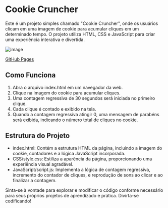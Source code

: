 <h1>Cookie Cruncher</h1>
<p>Este é um projeto simples chamado "Cookie Cruncher", onde os usuários clicam em uma imagem de cookie para acumular cliques em um determinado tempo. O projeto utiliza HTML, CSS e JavaScript para criar uma experiência interativa e divertida.</p>

![image](https://github.com/Jeanpk12/GAME-COOKIE-CRUNCHER/assets/122842874/feb0d590-ae36-4f2d-b785-6b689d43eca5)

<a href="https://jeanpk12.github.io/GAME-COOKIE-CRUNCHER/" target="_blank">GitHub Pages</a>

<h2>Como Funciona</h2>
<ol>
  <li>Abra o arquivo index.html em um navegador da web.</li>
  <li>Clique na imagem do cookie para acumular cliques.</li>
  <li>Uma contagem regressiva de 30 segundos será iniciada no primeiro clique.</li>
  <li>Cada clique é contado e exibido na tela.</li>
  <li>Quando a contagem regressiva atingir 0, uma mensagem de parabéns será exibida, indicando o número total de cliques no cookie.</li>
</ol>

<h2>Estrutura do Projeto</h2>
<ul>
  <li>index.html: Contém a estrutura HTML da página, incluindo a imagem do cookie, contadores e a lógica JavaScript incorporada.</li>
  <li>CSS/style.css: Estiliza a aparência da página, proporcionando uma experiência visual agradável.</li>
  <li>JavaScript/script.js: Implementa a lógica de contagem regressiva, incremento do contador de cliques, e reprodução de sons ao clicar e ao finalizar a contagem.</li>
</ul>

<p>Sinta-se à vontade para explorar e modificar o código conforme necessário para seus próprios projetos de aprendizado e prática. Divirta-se codificando!</p>

